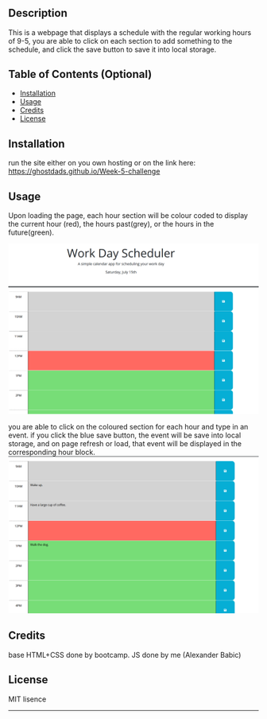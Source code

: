 # <week-5-challenge>

## Description

This is a webpage that displays a schedule with the regular working hours of 9-5, you are able to click on each section to add something to the schedule, and click the save button to save it into local storage.

## Table of Contents (Optional)

- [Installation](#installation)
- [Usage](#usage)
- [Credits](#credits)
- [License](#license)

## Installation

run the site either on you own hosting or on the link here:
    https://ghostdads.github.io/Week-5-challenge

## Usage

Upon loading the page, each hour section will be colour coded to display the current hour (red), the hours past(grey), or the hours in the future(green).

<img src="./Assets/start.png" alt="picture of the webpage on initial load, showing the colour coded hour blocks" />

you are able to click on the coloured section for each hour and type in an event.
if you click the blue save button, the event will be save into local storage, and on page refresh or load, that event will be displayed in the corresponding hour block.
<img src="./Assets/events.png" alt="picture of the webpage on with events typed into some time blocks." />

## Credits

base HTML+CSS done by bootcamp.
JS done by me (Alexander Babic)

## License

MIT lisence

---